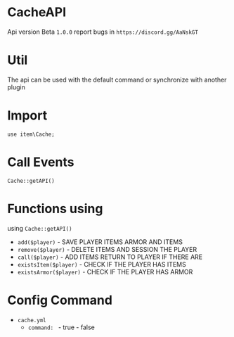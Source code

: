 # CacheAPI
Api version Beta `1.0.0` report bugs in `https://discord.gg/AaNskGT`

# Util
The api can be used with the default command or synchronize with another plugin

# Import
```
use item\Cache; 
```

# Call Events
```
Cache::getAPI()
```

# Functions using
using `Cache::getAPI()`

- `add($player)` - SAVE PLAYER ITEMS ARMOR AND ITEMS
- `remove($player)` - DELETE ITEMS AND SESSION THE PLAYER
- `call($player)` - ADD ITEMS RETURN TO PLAYER IF THERE ARE
- `existsItem($player)` - CHECK IF THE PLAYER HAS ITEMS
- `existsArmor($player)` - CHECK IF THE PLAYER HAS ARMOR

# Config Command
- `cache.yml`
  - `command: ` - true
                - false



